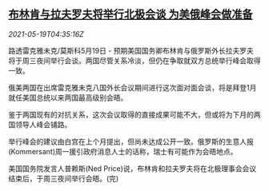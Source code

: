 <!--1621400464000-->
[布林肯与拉夫罗夫将举行北极会谈 为美俄峰会做准备](https://cn.reuters.com/article/us-ru-dip-north-pole-0519-idCNKCS2D00AL)
------

<div><i>2021-05-19T04:35:16Z</i></div><p>路透雷克雅未克/莫斯科5月19日 - 预期美国国务卿布林肯与俄罗斯外长拉夫罗夫将于周三夜间举行会谈。两国尽管关系冷淡，但仍在争取就双方总统举行峰会取得一致。</p><p>俄美两国在出席雷克雅未克八国外长会议期间进行这次面对面会谈，将是拜登1月就任美国总统以来两国最高级别会晤。</p><p>鉴于两国现有的对抗关系，这次会议取得的直接成果可能不大，但或将为下月的两国领导人峰会铺路。</p><p>举行峰会的建议由白宫在上个月提出，但尚未达成公开一致。俄罗斯的生意人报(Kommersant)周一援引政府消息人士的话称，瑞士有可能作为会晤地点。</p><p>美国国务院发言人普赖斯(Ned Price)说，布林肯和拉夫罗夫将在北极理事会会议结束后，于周三夜间举行会晤。(完)</p>
